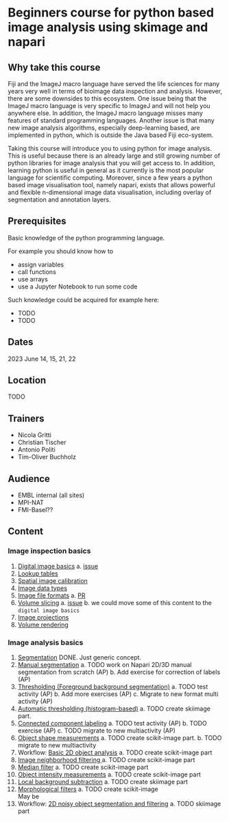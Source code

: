 # Beginners course for python based image analysis using skimage and napari

## Why take this course


Fiji and the ImageJ macro language have served the life sciences for many years very well in terms of bioimage data inspection and analysis. However, there are some downsides to this ecosystem. One issue being that the ImageJ macro language is very specific to ImageJ and will not help you anywhere else. In addition, the ImageJ macro language misses many features of standard programming languages. Another issue is that many new image analysis algorithms, especially deep-learning based, are implemented in python, which is outside the Java based Fiji eco-system.

Taking this course will introduce you to using python for image analysis. This is useful because there is an already large and still growing number of python libraries for image analysis that you will get access to. In addition, learning python is useful in general as it currently is the most popular language for scientific computing. Moreover, since a few years a python based image visualisation tool, namely napari, exists that allows powerful and flexible n-dimensional image data visualisation, including overlay of segmentation and annotation layers.

## Prerequisites

Basic knowledge of the python programming language.

For example you should know how to

- assign variables
- call functions
- use arrays
- use a Jupyter Notebook to run some code

Such knowledge could be acquired for example here:

- TODO
- TODO

## Dates

2023 June 14, 15, 21, 22

## Location

TODO

## Trainers

- Nicola Gritti
- Christian Tischer
- Antonio Politi
- Tim-Oliver Buchholz


## Audience

- EMBL internal (all sites)
- MPI-NAT
- FMI-Basel??

## Content

### Image inspection basics

1. [Digital image basics](https://neubias.github.io/training-resources/pixels/index.html)
  a. [issue](https://github.com/NEUBIAS/training-resources/issues/453)
1. [Lookup tables](https://neubias.github.io/training-resources/lut/index.html)
1. [Spatial image calibration](https://neubias.github.io/training-resources/spatial_calibration/index.html)
1. [Image data types](https://neubias.github.io/training-resources/datatypes/index.html)
1. [Image file formats](https://neubias.github.io/training-resources/image_file_formats/index.html)
  a. [PR](https://github.com/NEUBIAS/training-resources/pull/462)
1. [Volume slicing](https://neubias.github.io/training-resources/volume_slicing/index.html)
  a. [issue](https://github.com/NEUBIAS/training-resources/issues/409)
  b. we could move some of this content to the `digital image basics`
1. [Image projections](https://neubias.github.io/training-resources/projections/index.html)
1. [Volume rendering](https://neubias.github.io/training-resources/volume_viewer/index.html)

### Image analysis basics

1. [Segmentation](https://neubias.github.io/training-resources/segmentation/index.html) DONE. Just generic concept.
1. [Manual segmentation](https://neubias.github.io/training-resources/manual_segmentation/index.html)
	a. TODO work on Napari 2D/3D manual segmentation from scratch (AP) 
	b. Add exercise for correction of labels (AP)
1. [Thresholding (Foreground background segmentation)](https://neubias.github.io/training-resources/binarization/index.html)
	a. TODO test activity (AP)
	b. Add more exercises (AP)
	c. Migrate to new format multi activity (AP)
1. [Automatic thresholding (histogram-based)](https://neubias.github.io/training-resources/auto_threshold/index.html)
	a. TODO create skiimage part. 
1. [Connected component labeling](https://neubias.github.io/training-resources/connected_components/index.html)
	a. TODO test activity (AP)
	b. TODO exercise (AP)
	c. TODO migrate to new multiactivity (AP)
1. [Object shape measurements](https://neubias.github.io/training-resources/measure_shapes/index.html)
	a. TODO create scikit-image part. 
	b. TODO migrate to new multiactivity
1. Workflow: [Basic 2D object analysis](https://neubias.github.io/training-resources/workflow_segment_2d_nuclei_measure_shape/index.html)
	a. TODO create scikit-image  part
1. [Image neighborhood filtering ](https://neubias.github.io/training-resources/filter_neighbourhood/index.html)
	a. TODO create scikit-image  part
1. [Median filter](https://neubias.github.io/training-resources/median_filter/index.html)
	a. TODO create scikit-image  part
1. [Object intensity measurements](https://neubias.github.io/training-resources/measure_intensities/index.html)
	a. TODO create scikit-image  part
1. [Local background subtraction](https://neubias.github.io/training-resources/local_background_correction/index.html)
	a. TODO create skiimage part
1. [Morphological filters](https://neubias.github.io/training-resources/filter_morphological/index.html)
	a. TODO create scikit-image  
May be
1. Workflow: [2D noisy object segmentation and filtering](https://neubias.github.io/training-resources/workflow_segment_2d_noisy_nuclei_filter_objects_measure_shape/index.html)
	a. TODO skiimage part